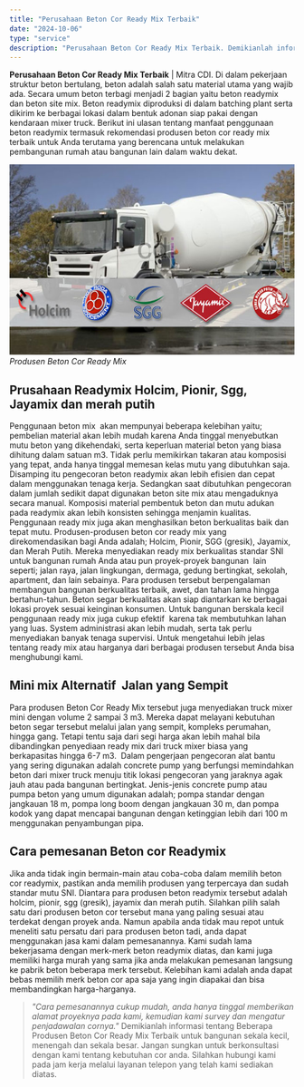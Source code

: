 ```yaml
---
title: "Perusahaan Beton Cor Ready Mix Terbaik"
date: "2024-10-06"
type: "service"
description: "Perusahaan Beton Cor Ready Mix Terbaik. Demikianlah informasi tentang Beberapa Produsen Beton Cor Ready Mix Terbaik untuk bangunan sekala kecil, menengah dan..."
---
```


**Perusahaan Beton Cor Ready Mix Terbaik** | Mitra CDI. Di dalam pekerjaan struktur beton bertulang, beton adalah salah satu material utama yang wajib ada. Secara umum beton terbagi menjadi 2 bagian yaitu beton readymix dan beton site mix. Beton readymix diproduksi di dalam batching plant serta dikirim ke berbagai lokasi dalam bentuk adonan siap pakai dengan kendaraan mixer truck. Berikut ini ulasan tentang manfaat penggunaan beton readymix termasuk rekomendasi produsen beton cor ready mix terbaik untuk Anda terutama yang berencana untuk melakukan pembangunan rumah atau bangunan lain dalam waktu dekat.

![Produsen Beton Cor Ready Mix](/images/blog/produsen-beton.jpg)
*Produsen Beton Cor Ready Mix*

 ## Prusahaan Readymix Holcim, Pionir, Sgg, Jayamix dan merah putih
    
Penggunaan beton mix  akan mempunyai beberapa kelebihan yaitu; pembelian material akan lebih mudah karena Anda tinggal menyebutkan mutu beton yang dikehendaki, serta keperluan material beton yang biasa dihitung dalam satuan m3\. Tidak perlu memikirkan takaran atau komposisi yang tepat, anda hanya tinggal memesan kelas mutu yang dibutuhkan saja. Disamping itu pengecoran beton readymix akan lebih efisien dan cepat dalam menggunakan tenaga kerja. Sedangkan saat dibutuhkan pengecoran dalam jumlah sedikit dapat digunakan beton site mix atau mengaduknya secara manual. Komposisi material pembentuk beton dan mutu adukan pada readymix akan lebih konsisten sehingga menjamin kualitas. Penggunaan ready mix juga akan menghasilkan beton berkualitas baik dan tepat mutu.
Produsen-produsen beton cor ready mix yang direkomendasikan bagi Anda adalah; Holcim, Pionir, SGG (gresik), Jayamix, dan Merah Putih. Mereka menyediakan ready mix berkualitas standar SNI untuk bangunan rumah Anda atau pun proyek-proyek bangunan  lain seperti; jalan raya, jalan lingkungan, dermaga, gedung bertingkat, sekolah, apartment, dan lain sebainya. Para produsen tersebut berpengalaman membangun bangunan berkualitas terbaik, awet, dan tahan lama hingga bertahun-tahun. Beton segar berkualitas akan siap diantarkan ke berbagai lokasi proyek sesuai keinginan konsumen. Untuk bangunan berskala kecil penggunaan ready mix juga cukup efektif  karena tak membutuhkan lahan yang luas. System administrasi akan lebih mudah, serta tak perlu menyediakan banyak tenaga supervisi. Untuk mengetahui lebih jelas tentang ready mix atau harganya dari berbagai produsen tersebut Anda bisa menghubungi kami.

 ## Mini mix Alternatif  Jalan yang Sempit
    
Para produsen Beton Cor Ready Mix tersebut juga menyediakan truck mixer mini dengan volume 2 sampai 3 m3\. Mereka dapat melayani kebutuhan beton segar tersebut melalui jalan yang sempit, kompleks perumahan, hingga gang. Tetapi tentu saja dari segi harga akan lebih mahal bila dibandingkan penyediaan ready mix dari truck mixer biasa yang  berkapasitas hingga 6-7 m3.  Dalam pengerjaan pengecoran alat bantu yang sering digunakan adalah concrete pump yang berfungsi memindahkan beton dari mixer truck menuju titik lokasi pengecoran yang jaraknya agak jauh atau pada bangunan bertingkat. Jenis-jenis concrete pump atau pumpa beton yang umum digunakan adalah; pompa standar dengan jangkauan 18 m, pompa long boom dengan jangkauan 30 m, dan pompa kodok yang dapat mencapai bangunan dengan ketinggian lebih dari 100 m menggunakan penyambungan pipa.

 ## Cara pemesanan Beton cor Readymix
    
Jika anda tidak ingin bermain-main atau coba-coba dalam memilih beton cor readymix, pastikan anda memilih produsen yang terpercaya dan sudah standar mutu SNI. Diantara para produsen beton readymix tersebut adalah holcim, pionir, sgg (gresik), jayamix dan merah putih. Silahkan pilih salah satu dari produsen beton cor tersebut mana yang paling sesuai atau terdekat dengan proyek anda.
Namun apabila anda tidak mau repot untuk meneliti satu persatu dari para produsen beton tadi, anda dapat menggunakan jasa kami dalam pemesanannya. Kami sudah lama bekerjasama dengan merk-merk beton readymix diatas, dan kami juga memiliki harga murah yang sama jika anda melakukan pemesanan langsung ke pabrik beton beberapa merk tersebut. Kelebihan kami adalah anda dapat bebas memilih merk beton cor apa saja yang ingin diapakai dan bisa membandingkan harga-harganya.
> _"Cara pemesanannya cukup mudah, anda hanya tinggal memberikan alamat proyeknya pada kami, kemudian kami survey dan mengatur penjadawalan cornya."_
Demikianlah informasi tentang Beberapa Produsen Beton Cor Ready Mix Terbaik untuk bangunan sekala kecil, menengah dan sekala besar. Jangan sungkan untuk berkonsultasi dengan kami tentang kebutuhan cor anda. Silahkan hubungi kami pada jam kerja melalui layanan telepon yang telah kami sediakan diatas.
